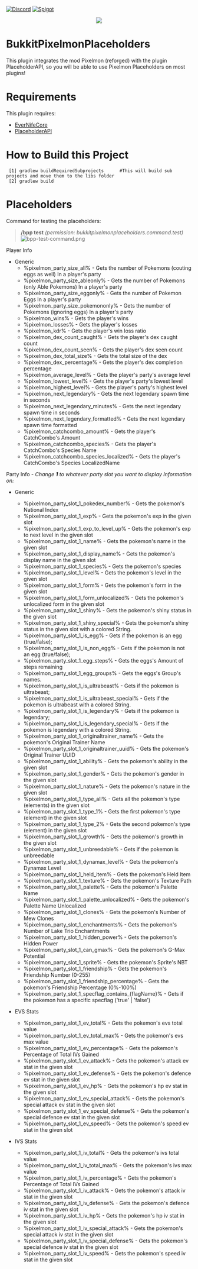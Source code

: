 [![Discord](https://img.shields.io/discord/899151012290498620.svg?label=discord&logo=discord)](https://discord.petrus.dev/)
[![Spigot](https://img.shields.io/spiget/downloads/105174?label=Spigot%20Downloads&logo=data%3Aimage%2Fpng%3Bbase64%2CiVBORw0KGgoAAAANSUhEUgAAABAAAAAQBAMAAADt3eJSAAAABGdBTUEAALGPC%2FxhBQAAACBjSFJNAAB6JgAAgIQAAPoAAACA6AAAdTAAAOpgAAA6mAAAF3CculE8AAAAElBMVEUAAAAAAAD%2F0ADi6D86Ruj%2F%2F%2F%2BilASZAAAAAXRSTlMAQObYZgAAAAFiS0dEBfhv6ccAAAAHdElNRQfmBRoTHQ%2BKPgYQAAAAAW9yTlQBz6J3mgAAAFBJREFUCNdljdERgDAIQ8OdAxicgHQCZQH3n0raWn98P7y7QADAYkfHiInFK4yZwLWkTaHy7IPeMupOUkvVFiu5XL3hyLAhRsK%2FzvVlu%2F%2FyAL5yBqQb5SdrAAAAJXRFWHRkYXRlOmNyZWF0ZQAyMDIyLTA1LTI2VDE5OjI5OjEzKzAwOjAw2Eq4fQAAACV0RVh0ZGF0ZTptb2RpZnkAMjAyMi0wNS0yNlQxOToyOToxMyswMDowMKkXAMEAAAAASUVORK5CYII%3D)](https://www.spigotmc.org/resources/105174/)

<p align="center">
  <img src="icon/icon.png" />
</p>

# BukkitPixelmonPlaceholders

This plugin integrates the mod Pixelmon (reforged) with the plugin PlaceholderAPI, so you will be able to use Pixelmon Placeholders on most plugins!

# Requirements

This plugin requires:
- [EverNifeCore](https://github.com/evernife/EverNifeCore)
- [PlaceholderAPI](https://www.spigotmc.org/resources/placeholderapi.6245/)

# How to Build this Project

```
 [1] gradlew buildRequiredSubprojects      #This will build sub projects and move them to the libs folder
 [2] gradlew build
```

# Placeholders

Command for testing the placeholders:
> **/bpp test** _(permission: bukkitpixelmonplaceholders.command.test)_
![bpp-test-command.png](bpp-test-command.png)


Player Info
- Generic
    - %pixelmon_party_size_all% - Gets the number of Pokemons (couting eggs as well) In a player's party
    - %pixelmon_party_size_ableonly% - Gets the number of Pokemons (only Able Pokemons) In a player's party
    - %pixelmon_party_size_eggonly% - Gets the number of Pokemon Eggs In a player's party
    - %pixelmon_party_size_pokemononly% - Gets the number of Pokemons (ignoring eggs) In a player's party
    - %pixelmon_wins% - Gets the player's wins
    - %pixelmon_losses% - Gets the player's losses
    - %pixelmon_kdr% - Gets the player's win loss ratio
    - %pixelmon_dex_count_caught% - Gets the player's dex caught count
    - %pixelmon_dex_count_seen% - Gets the player's dex seen count
    - %pixelmon_dex_total_size% - Gets the total size of the dex
    - %pixelmon_dex_percentage% - Gets the player's dex completion percentage
    - %pixelmon_average_level% - Gets the player's party's average level
    - %pixelmon_lowest_level% - Gets the player's party's lowest level
    - %pixelmon_highest_level% - Gets the player's party's highest level
    - %pixelmon_next_legendary% - Gets the next legendary spawn time in seconds
    - %pixelmon_next_legendary_minutes% - Gets the next legendary spawn time in seconds
    - %pixelmon_next_legendary_formatted% - Gets the next legendary spawn time formatted
    - %pixelmon_catchcombo_amount% - Gets the player's CatchCombo's Amount
    - %pixelmon_catchcombo_species% - Gets the player's CatchCombo's Species Name
    - %pixelmon_catchcombo_species_localized% - Gets the player's CatchCombo's Species LocalizedName



Party Info - *Change **1** to whatever party slot you want to display Information on:*

- Generic
    - %pixelmon_party_slot_1_pokedex_number% - Gets the pokemon's National Index
    - %pixelmon_party_slot_1_exp% - Gets the pokemon's exp in the given slot
    - %pixelmon_party_slot_1_exp_to_level_up% - Gets the pokemon's exp to next level in the given slot
    - %pixelmon_party_slot_1_name% - Gets the pokemon's name in the given slot
    - %pixelmon_party_slot_1_display_name% - Gets the pokemon's display name in the given slot
    - %pixelmon_party_slot_1_species% - Gets the pokemon's species
    - %pixelmon_party_slot_1_level% - Gets the pokemon's level in the given slot
    - %pixelmon_party_slot_1_form% - Gets the pokemon's form in the given slot
    - %pixelmon_party_slot_1_form_unlocalized% - Gets the pokemon's unlocalized form in the given slot
    - %pixelmon_party_slot_1_shiny% - Gets the pokemon's shiny status in the given slot
    - %pixelmon_party_slot_1_shiny_special% - Gets the pokemon's shiny status in the given slot with a colored String.
    - %pixelmon_party_slot_1_is_egg% - Gets if the pokemon is an egg (true/false);
    - %pixelmon_party_slot_1_is_non_egg% - Gets if the pokemon is not an egg (true/false);
    - %pixelmon_party_slot_1_egg_steps% - Gets the eggs's Amount of steps remaining
    - %pixelmon_party_slot_1_egg_groups% - Gets the eggs's Group's names.
    - %pixelmon_party_slot_1_is_ultrabeast% - Gets if the pokemon is ultrabeast;
    - %pixelmon_party_slot_1_is_ultrabeast_special% - Gets if the pokemon is ultrabeast with a colored String.
    - %pixelmon_party_slot_1_is_legendary% - Gets if the pokemon is legendary;
    - %pixelmon_party_slot_1_is_legendary_special% - Gets if the pokemon is legendary with a colored String.
    - %pixelmon_party_slot_1_originaltrainer_name% - Gets the pokemon's Original Trainer Name
    - %pixelmon_party_slot_1_originaltrainer_uuid% - Gets the pokemon's Original Trainer UUID
    - %pixelmon_party_slot_1_ability% - Gets the pokemon's ability in the given slot
    - %pixelmon_party_slot_1_gender% - Gets the pokemon's gender in the given slot
    - %pixelmon_party_slot_1_nature% - Gets the pokemon's nature in the given slot
    - %pixelmon_party_slot_1_type_all% - Gets all the pokemon's type (elements) in the given slot
    - %pixelmon_party_slot_1_type_1% - Gets the first pokemon's type (element) in the given slot
    - %pixelmon_party_slot_1_type_2% - Gets the second pokemon's type (element) in the given slot
    - %pixelmon_party_slot_1_growth% - Gets the pokemon's growth in the given slot
    - %pixelmon_party_slot_1_unbreedable% - Gets if the pokemon is unbreedable
    - %pixelmon_party_slot_1_dynamax_level% - Gets the pokemon's Dynamax Level
    - %pixelmon_party_slot_1_held_item% - Gets the pokemon's Held Item
    - %pixelmon_party_slot_1_texture% - Gets the pokemon's Texture Path
    - %pixelmon_party_slot_1_palette% - Gets the pokemon's Palette Name
    - %pixelmon_party_slot_1_palette_unlocalized% - Gets the pokemon's Palette Name Unlocalized
    - %pixelmon_party_slot_1_clones% - Gets the pokemon's Number of Mew Clones
    - %pixelmon_party_slot_1_enchantments% - Gets the pokemon's Number of Lake Trio Enchantments
    - %pixelmon_party_slot_1_hidden_power% - Gets the pokemon's Hidden Power
    - %pixelmon_party_slot_1_can_gmax% - Gets the pokemon's G-Max Potential
    - %pixelmon_party_slot_1_sprite% - Gets the pokemon's Sprite's NBT
    - %pixelmon_party_slot_1_friendship% - Gets the pokemon's Friendship Number (0-255)
    - %pixelmon_party_slot_1_friendship_percentage% - Gets the pokemon's Friendship Percentage (0%-100%)
    - %pixelmon_party_slot_1_specflag_contains_{flagName}% - Gets if the pokemon has a specific specflag ('true' | 'false')

- EVS Stats
    - %pixelmon_party_slot_1_ev_total% - Gets the pokemon's evs total value
    - %pixelmon_party_slot_1_ev_total_max% - Gets the pokemon's evs max value
    - %pixelmon_party_slot_1_ev_percentage% - Gets the pokemon's Percentage of Total IVs Gained
    - %pixelmon_party_slot_1_ev_attack% - Gets the pokemon's attack ev stat in the given slot
    - %pixelmon_party_slot_1_ev_defense% - Gets the pokemon's defence ev stat in the given slot
    - %pixelmon_party_slot_1_ev_hp% - Gets the pokemon's hp ev stat in the given slot
    - %pixelmon_party_slot_1_ev_special_attack% - Gets the pokemon's special attack ev stat in the given slot
    - %pixelmon_party_slot_1_ev_special_defense% - Gets the pokemon's special defence ev stat in the given slot
    - %pixelmon_party_slot_1_ev_speed% - Gets the pokemon's speed ev stat in the given slot
- IVS Stats
    - %pixelmon_party_slot_1_iv_total% - Gets the pokemon's ivs total value
    - %pixelmon_party_slot_1_iv_total_max% - Gets the pokemon's ivs max value
    - %pixelmon_party_slot_1_iv_percentage% - Gets the pokemon's Percentage of Total IVs Gained
    - %pixelmon_party_slot_1_iv_attack% - Gets the pokemon's attack iv stat in the given slot
    - %pixelmon_party_slot_1_iv_defense% - Gets the pokemon's defence iv stat in the given slot
    - %pixelmon_party_slot_1_iv_hp% - Gets the pokemon's hp iv stat in the given slot
    - %pixelmon_party_slot_1_iv_special_attack% - Gets the pokemon's special attack iv stat in the given slot
    - %pixelmon_party_slot_1_iv_special_defense% - Gets the pokemon's special defence iv stat in the given slot
    - %pixelmon_party_slot_1_iv_speed% - Gets the pokemon's speed iv stat in the given slot
  